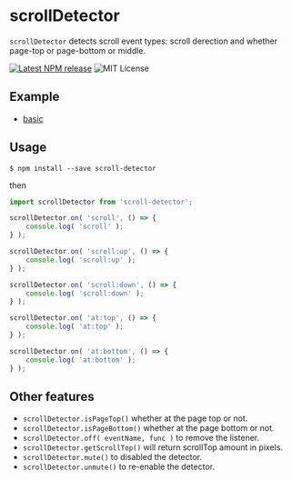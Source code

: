 # scrollDetector

`scrollDetector` detects scroll event types: scroll derection and whether page-top or page-bottom or middle.

[![Latest NPM release](https://img.shields.io/npm/v/scroll-detector.svg)](https://www.npmjs.com/package/scroll-detector)
![MIT License](https://img.shields.io/npm/l/scroll-detector.svg)

## Example

- [basic](https://yomotsu.github.io/scroll-detector/examples/basic.html)

## Usage

```shell
$ npm install --save scroll-detector
```

then

```javascript
import scrollDetector from 'scroll-detector';

scrollDetector.on( 'scroll', () => {
	console.log( 'scroll' );
} );

scrollDetector.on( 'scroll:up', () => {
	console.log( 'scroll:up' );
} );

scrollDetector.on( 'scroll:down', () => {
	console.log( 'scroll:down' );
} );

scrollDetector.on( 'at:top', () => {
	console.log( 'at:top' );
} );

scrollDetector.on( 'at:bottom', () => {
	console.log( 'at:bottom' );
} );
```

## Other features

- `scrollDetector.isPageTop()` whether at the page top or not.
- `scrollDetector.isPageBottom()` whether at the page bottom or not.
- `scrollDetector.off( eventName, func )` to remove the listener.
- `scrollDetector.getScrollTop()` will return scrollTop amount in pixels.
- `scrollDetector.mute()` to disabled the detector.
- `scrollDetector.unmute()` to re-enable the detector.

